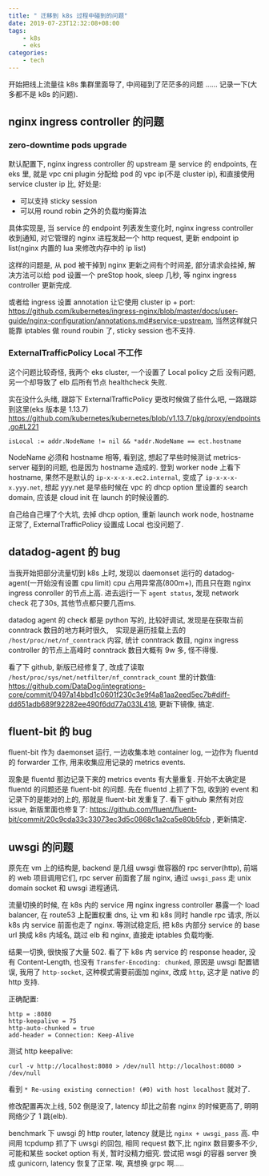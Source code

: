 ```yaml
---
title: " 迁移到 k8s 过程中碰到的问题"
date: 2019-07-23T12:32:08+08:00
tags:
    - k8s
    - eks
categories:
    - tech
---
```


开始把线上流量往 k8s 集群里面导了, 中间碰到了茫茫多的问题 ...... 记录一下(大多都不是 k8s 的问题). 

## nginx ingress controller 的问题

### zero-downtime pods upgrade 

默认配置下, nginx ingress controller 的 upstream 是 service 的 endpoints, 在 eks 里, 就是 vpc cni plugin 分配给 pod 的 vpc ip(不是 cluster ip),
和直接使用 service cluster ip 比, 好处是:

- 可以支持 sticky session
- 可以用 round robin 之外的负载均衡算法

具体实现是, 当 service 的 endpoint 列表发生变化时, nginx ingress controller 收到通知, 对它管理的 nginx 进程发起一个 http request, 更新 endpoint ip
list(nginx 内置的 lua 来修改内存中的 ip list)

这样的问题是, 从 pod 被干掉到 nginx 更新之间有个时间差, 部分请求会挂掉, 解决方法可以给 pod 设置一个 preStop hook, sleep 几秒, 等 nginx ingress controller
更新完成. 

或者给 ingress 设置 annotation 让它使用 cluster ip + port:  https://github.com/kubernetes/ingress-nginx/blob/master/docs/user-guide/nginx-configuration/annotations.md#service-upstream, 当然这样就只能靠 iptables 做 round roubin 了, sticky session 也不支持.

### ExternalTrafficPolicy Local 不工作

这个问题比较奇怪, 我两个 eks cluster, 一个设置了 Local policy 之后 没有问题, 另一个却导致了 elb 后所有节点 healthcheck 失败.

实在没什么头绪, 跟踪下 ExternalTrafficPolicy 更改时候做了些什么吧, 一路跟踪到这里(eks 版本是 1.13.7) https://github.com/kubernetes/kubernetes/blob/v1.13.7/pkg/proxy/endpoints.go#L221
    
    isLocal := addr.NodeName != nil && *addr.NodeName == ect.hostname

NodeName 必须和 hostname 相等, 看到这, 想起了早些时候测试 metrics-server 碰到的问题, 也是因为 hostname 造成的. 登到 worker node 上看下 hostname, 果然不是默认的 `ip-x-x-x-x.ec2.internal`, 变成了 `ip-x-x-x-x.yyy.net`, 想起 yyy.net 是早些时候在 vpc 的 dhcp option 里设置的 search domain, 应该是 cloud init 在 launch 的时候设置的.   

自己给自己埋了个大坑, 去掉 dhcp option, 重新 launch work node, hostname 正常了, ExternalTrafficPolicy 设置成 Local 也没问题了.

## datadog-agent 的 bug

当我开始把部分流量切到 k8s 上时, 发现以 daemonset 运行的 datadog-agent(一开始没有设置 cpu limit) cpu 占用异常高(800m+), 而且只在跑 nginx ingress conroller 的节点上高. 
进去运行一下 `agent status`, 发现 network check 花了30s, 其他节点都只要几百ms.

datadog agent 的 check 都是 python 写的, 比较好调试, 发现是在获取当前 conntrack 数目的地方耗时很久,　实现是遍历挂载上去的 `/host/proc/net/nf_conntrack` 内容, 统计 conntrack 数目, nginx ingress controller 的节点上高峰时 conntrack 数目大概有 9w 多, 怪不得慢.

看了下 github, 新版已经修复了, 改成了读取 `/host/proc/sys/net/netfilter/nf_conntrack_count` 里的计数值: https://github.com/DataDog/integrations-core/commit/0497a14bbd1c0601f230c3e9f4a81aa2eed5ec7b#diff-dd651adb689f92282ee490f6dd77a033L418, 更新下镜像, 搞定.

## fluent-bit 的 bug

fluent-bit 作为 daemonset 运行, 一边收集本地 container log, 一边作为 fluentd 的 forwarder 工作, 用来收集应用记录的 metrics events.

现象是 fluentd 那边记录下来的 metrics events 有大量重复. 开始不太确定是 fluentd 的问题还是 fluent-bit 的问题. 先在 fluentd 上抓了下包, 收到的 event 和记录下的是能对的上的, 那就是 fluent-bit 发重复了. 看下 github 果然有对应 issue, 新版里面也修复了: https://github.com/fluent/fluent-bit/commit/20c9cda33c33073ec3d5c0868c1a2ca5e80b5fcb
 , 更新搞定.

## uwsgi 的问题

原先在 vm 上的结构是, backend 是几组 uwsgi 做容器的 rpc server(http), 前端的 web 项目调用它们, rpc server 前面套了层 nginx, 通过 `uwsgi_pass` 走 unix domain socket 和 uwsgi 进程通讯.

流量切换的时候, 在 k8s 内的 service 用 nginx ingress controller 暴露一个 load balancer, 在 route53 上配置权重 dns, 让 vm 和 k8s 同时 handle rpc 请求, 所以 k8s 内 service
前面也走了 nginx. 等测试稳定后, 把 k8s 内部分 service 的 base url 换成 k8s 内域名, 跳过 elb 和 nginx, 直接走 iptables 负载均衡.

结果一切换, 很快报了大量 502. 看了下 k8s 内 service 的 response header, 没有 Content-Length, 也没有 `Transfer-Encoding: chunked`, 原因是 uwsgi 配置错误, 我用了 `http-socket`, 这种模式需要前面加 nginx, 改成 `http`, 这才是 native 的 http 支持.

正确配置:
    
    http = :8080
    http-keepalive = 75
    http-auto-chunked = true
    add-header = Connection: Keep-Alive

测试 http keepalive:

    curl -v http://localhost:8080 > /dev/null http://localhost:8080 > /dev/null

看到 `* Re-using existing connection! (#0) with host localhost` 就对了.

修改配置再次上线, 502 倒是没了, latency 却比之前套 nginx 的时候更高了, 明明网络少了 1 跳(elb).

benchmark 下 uwsgi 的 http router, latency 就是比 `nginx + uwsgi_pass` 高. 中间用 tcpdump 抓了下 uwsgi 的回包, 相同 request 数下,比 nginx 数目要多不少, 可能和某些 socket option 有关, 暂时没精力细究.
尝试把 wsgi 的容器 server 换成 gunicorn, latency 恢复了正常. 唉, 真想换 grpc 啊.....

